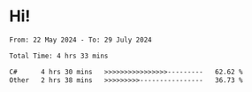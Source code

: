 # Hi!

<!--START_SECTION:waka-->

```txt
From: 22 May 2024 - To: 29 July 2024

Total Time: 4 hrs 33 mins

C#      4 hrs 30 mins   >>>>>>>>>>>>>>>>---------   62.62 %
Other   2 hrs 38 mins   >>>>>>>>>----------------   36.73 %
```

<!--END_SECTION:waka-->
